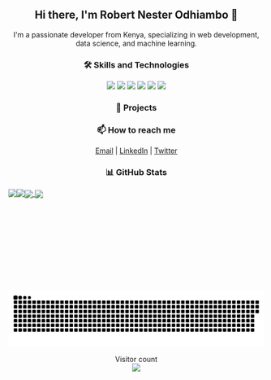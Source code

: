 <!-- Introduction/About Me -->
<h2 align="center">Hi there, I'm Robert Nester Odhiambo 👋</h2>
<p align="center">
  I'm a passionate developer from Kenya, specializing in web development, data science, and machine learning.
</p>

<!-- Skills and Technologies -->
<h3 align="center">🛠 Skills and Technologies</h3>
<p align="center">
  <img src="https://img.shields.io/badge/-Python-3776AB?style=flat-square&logo=python&logoColor=white" />
  <img src="https://img.shields.io/badge/-JavaScript-F7DF1E?style=flat-square&logo=javascript&logoColor=black" />
  <img src="https://img.shields.io/badge/-HTML5-E34F26?style=flat-square&logo=html5&logoColor=white" />
  <img src="https://img.shields.io/badge/-CSS3-1572B6?style=flat-square&logo=css3&logoColor=white" />
  <img src="https://img.shields.io/badge/-MySQL-4479A1?style=flat-square&logo=mysql&logoColor=white" />
  <img src="https://img.shields.io/badge/-Git-F05032?style=flat-square&logo=git&logoColor=white" />
</p>

<!-- Projects Section -->
<h3 align="center">🚀 Projects</h3>
<ul id="projects-list">
  <!-- Projects will be dynamically added here -->
</ul>

<!-- Contact Information -->
<h3 align="center">📫 How to reach me</h3>
<p align="center">
  <a href="mailto:robertnesterodhiambo@gmail.com">Email</a> |
  <a href="https://www.linkedin.com/in/robert-nestar-odhiambo-094422237/">LinkedIn</a> |
  <a href="https://x.com/RstudioStat">Twitter</a>
</p>

<!-- GitHub Stats -->
<h3 align="center">📊 GitHub Stats</h3>
<a href="#">
  <img height=200 align="center" src="https://my-stats-43gk.vercel.app/api?username=robertnesterodhiambo&show_icons=true&theme=radical&hide=contribs,issues&show=discussions_answered&rank_icon=github&include_all_commits=true&card_width=150" />
</a>
<a href="#">
  <img height=200 align="center" src="https://my-stats-43gk.vercel.app/api/top-langs/?username=robertnesterodhiambo&hide=html,scss,css&langs_count=8&layout=compact&theme=radical&card_width=150" />
</a>

<img align="left" height=200 src="https://github-readme-streak-stats.herokuapp.com/?user=robertnesterodhiambo&theme=radical"/>
<img align="left" height=200 src="https://github-profile-trophy.vercel.app/?username=robertnesterodhiambo&theme=radical&no-frame=true&title=Stars,Followers,Commits&column=-1"/>

<a href="#"><img src="contributions.svg"></a>

<p align="center">
  Visitor count<br>
  <img src="https://profile-counter.glitch.me/_robertnesterodhiambo/count.svg" />
</p>

<script>
  // Fetching your GitHub repositories using GitHub API
  fetch('https://api.github.com/users/robertnesterodhiambo/repos')
    .then(response => response.json())
    .then(repos => {
      const projectsList = document.getElementById('projects-list');
      repos.slice(0, 3).forEach(repo => {
        const listItem = document.createElement('li');
        const link = document.createElement('a');
        link.href = repo.html_url;
        link.textContent = repo.name;
        listItem.appendChild(link);
        listItem.innerHTML += ` - ${repo.description || 'No description provided.'}`;
        projectsList.appendChild(listItem);
      });
    })
    .catch(error => console.error('Error fetching GitHub repositories:', error));
</script>
